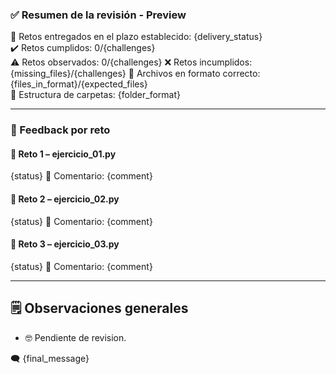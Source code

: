 ### ✅ Resumen de la revisión - Preview

📅 Retos entregados en el plazo establecido: {delivery_status}  
✔️ Retos cumplidos: 0/{challenges}  
⚠️ Retos observados: 0/{challenges}
❌ Retos incumplidos: {missing_files}/{challenges} 
📃 Archivos en formato correcto: {files_in_format}/{expected_files}  
📁 Estructura de carpetas: {folder_format} 

---

### 🧪 Feedback por reto

#### 🧩 Reto 1 – ejercicio_01.py  
{status} 
💬 Comentario: {comment}

#### 🧩 Reto 2 – ejercicio_02.py  
{status} 
💬 Comentario: {comment}

#### 🧩 Reto 3 – ejercicio_03.py  
{status} 
💬 Comentario: {comment}

---

## 🗒️ Observaciones generales

- 🤓 Pendiente de revision.  

🗨️ {final_message}